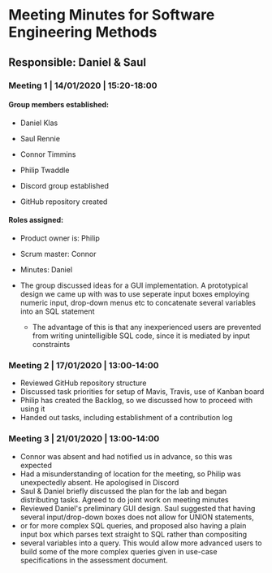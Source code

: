 # Meeting Minutes for Software Engineering Methods
## Responsible: Daniel & Saul

### Meeting 1 | 14/01/2020 | 15:20-18:00

#### Group members established:
  -	Daniel Klas
  -	Saul Rennie
  -	Connor Timmins
  -	Philip Twaddle

- Discord group established
- GitHub repository created 

#### Roles assigned:
-	Product owner is: Philip
-	Scrum master: Connor
-	Minutes: Daniel

- The group discussed ideas for a GUI implementation. A prototypical design we came up with was to use seperate input boxes employing 
numeric input, drop-down menus etc to concatenate several variables into an SQL statement
  - The advantage of this is that any inexperienced users are prevented from writing unintelligible SQL code, since it is mediated by input
constraints

### Meeting 2 | 17/01/2020 | 13:00-14:00

- Reviewed GitHub repository structure
- Discussed task priorities for setup of Mavis, Travis, use of Kanban board 
- Philip has created the Backlog, so we discussed how to proceed with using it
- Handed out tasks, including establishment of a contribution log

### Meeting 3 | 21/01/2020 | 13:00-14:00

- Connor was absent and had notified us in advance, so this was expected
- Had a misunderstanding of location for the meeting, so Philip was unexpectedly absent. He apologised in Discord
- Saul & Daniel briefly discussed the plan for the lab and began distributing tasks. Agreed to do joint work on meeting minutes
- Reviewed Daniel's preliminary GUI design. Saul suggested that having several input/drop-down boxes does not allow for UNION statements,
- or for more complex SQL queries, and proposed also having a plain input box which parses text straight to SQL rather than compositing
- several variables into a query. This would allow more advanced users to build some of the more complex queries given in use-case specifications in the assessment document.

